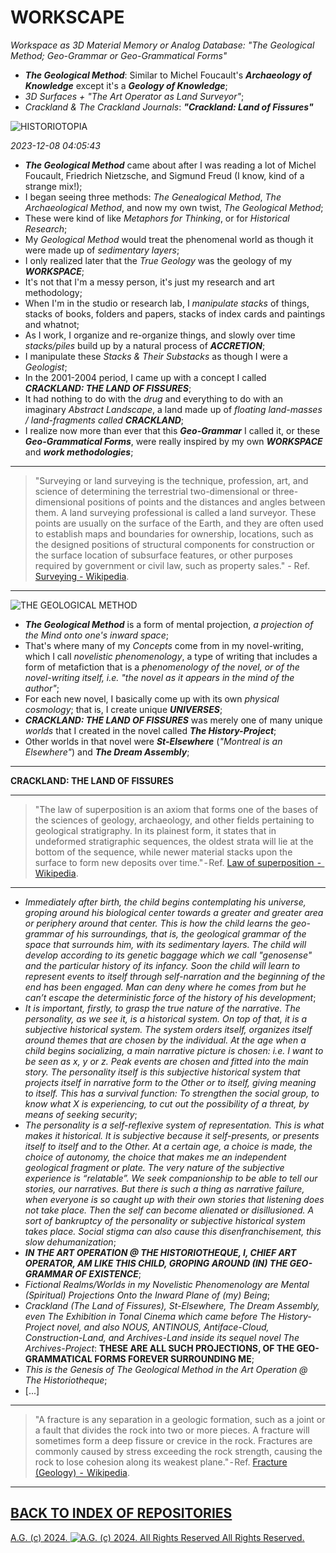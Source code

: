WORKSCAPE
=========
*Workspace as 3D Material Memory or Analog Database: "The Geological Method; Geo-Grammar or Geo-Grammatical Forms"*
* __*The Geological Method*__: Similar to Michel Foucault's __*Archaeology of Knowledge*__ except it's a __*Geology of Knowledge*__;
* *3D Surfaces + "The Art Operator as Land Surveyor"*;
* *Crackland & The Crackland Journals*: __*"Crackland: Land of Fissures"*__

![HISTORIOTOPIA](https://historiotheque.files.wordpress.com/2016/01/historiotopia_17oct15c6.jpg)

*2023-12-08 04:05:43*

* __*The Geological Method*__ came about after I was reading a lot of Michel Foucault, Friedrich Nietzsche, and Sigmund Freud (I know, kind of a strange mix!);
* I began seeing three methods: *The Genealogical Method*, *The Archaeological Method*, and now my own twist, *The Geological Method*;
* These were kind of like *Metaphors for Thinking*, or for *Historical Research*;
* My *Geological Method* would treat the phenomenal world as though it were made up of *sedimentary layers*;
* I only realized later that the *True Geology* was the geology of my __*WORKSPACE*__;
* It's not that I'm a messy person, it's just my research and art methodology;
* When I'm in the studio or research lab, I *manipulate stacks* of things, stacks of books, folders and papers, stacks of index cards and paintings and whatnot;
* As I work, I organize and re-organize things, and slowly over time *stacks/piles* build up by a natural process of __*ACCRETION*__;
* I manipulate these *Stacks & Their Substacks* as though I were a *Geologist*;
* In the 2001-2004 period, I came up with a concept I called __*CRACKLAND: THE LAND OF FISSURES*__;
* It had nothing to do with the *drug* and everything to do with an imaginary *Abstract Landscape*, a land made up of *floating land-masses / land-fragments called* *__CRACKLAND__*;
* I realize now more than ever that this __*Geo-Grammar*__ I called it, or these __*Geo-Grammatical Forms*__, were really inspired by my own __*WORKSPACE*__ and __*work methodologies*__;

- - - - - - - - -
> "Surveying or land surveying is the technique, profession, art, and science of determining the terrestrial two-dimensional or three-dimensional positions of points and the distances and angles
> between them. A land surveying professional is called a land surveyor. These points are usually on the surface of the Earth, and they are often used to establish maps and boundaries for
> ownership, locations, such as the designed positions of structural components for construction or the surface location of subsurface features, or other purposes required by government or
> civil law, such as property sales." - Ref. [Surveying - Wikipedia](https://en.wikipedia.org/wiki/Surveying).
- - - - - - - - -

![THE GEOLOGICAL METHOD](https://historiotheque.files.wordpress.com/2023/12/the_geological_method_accessed_08dec23a-03h45a_filter_corrected_signed_600px_high-03h45a.png)

* __*The Geological Method*__ is a form of mental projection, *a projection of the Mind onto one's inward space*;
* That's where many of my *Concepts* come from in my novel-writing, which I call *novelistic phenomenology*, a type of writing that includes a form of metafiction that is a *phenomenology of the novel, or of the novel-writing itself, i.e. "the novel as it appears in the mind of the author"*;
* For each new novel, I basically come up with its own *physical cosmology*; that is, I create unique __*UNIVERSES*__;
* __*CRACKLAND: THE LAND OF FISSURES*__ was merely one of many unique *worlds* that I created in the novel called __*The History-Project*__;
* Other worlds in that novel were __*St-Elsewhere*__ (*"Montreal is an Elsewhere"*) and __*The Dream Assembly*__;
- - - - - - - - -
__CRACKLAND: THE LAND OF FISSURES__

- - - - - - - - -
> "The law of superposition is an axiom that forms one of the bases of the sciences of geology, archaeology, and other fields pertaining to geological stratigraphy. In its plainest form, it
> states that in undeformed stratigraphic sequences, the oldest strata will lie at the bottom of the sequence, while newer material stacks upon the surface to form new deposits over time." - Ref.
> [Law of superposition  -  Wikipedia](https://en.wikipedia.org/wiki/Law_of_superposition).
- - - - - - - - -
* *Immediately after birth, the child begins contemplating his universe, groping around his biological center towards a greater and greater area or periphery around that center.  This is how the child learns the geo-grammar of his surroundings, that is, the geological grammar of the space that surrounds him, with its sedimentary layers.  The child will develop according to its genetic baggage which we call "genosense" and the particular history of its infancy.  Soon the child will learn to represent events to itself through self-narration and the beginning of the end has been engaged.  Man can deny where he comes from but he can’t escape the deterministic force of the history of his development*;
* *It is important, firstly, to grasp the true nature of the narrative.  The personality, as we see it, is a historical system.  On top of that, it is a subjective historical system.  The system orders itself, organizes itself around themes that are chosen by the individual.  At the age when a child begins socializing, a main narrative picture is chosen: i.e. I want to be seen as x, y or z.  Peak events are chosen and fitted into the main story.  The personality itself is this subjective historical system that projects itself in narrative form to the Other or to itself, giving meaning to itself.  This has a survival function: To strengthen the social group, to know what X is experiencing, to cut out the possibility of a threat, by means of seeking security*;
* *The personality is a self-reflexive system of representation.  This is what makes it historical.  It is subjective because it self-presents, or presents itself to itself and to the Other.  At a certain age, a choice is made, the choice of autonomy, the choice that makes me an independent geological fragment or plate.  The very nature of the subjective experience is “relatable”.  We seek companionship to be able to tell our stories, our narratives.  But there is such a thing as narrative failure, when everyone is so caught up with their own stories that listening does not take place.  Then the self can become alienated or disillusioned.  A sort of bankruptcy of the personality or subjective historical system takes place.  Social stigma can also cause this disenfranchisement, this slow dehumanization*;
* __*IN THE ART OPERATION @ THE HISTORIOTHEQUE, I, CHIEF ART OPERATOR, AM LIKE THIS CHILD, GROPING AROUND (IN) THE GEO-GRAMMAR OF EXISTENCE*__;
* *Fictional Realms/Worlds in my Novelistic Phenomenology are Mental (Spiritual) Projections Onto the Inward Plane of (my) Being*;
* *Crackland (The Land of Fissures), St-Elsewhere, The Dream Assembly, even The Exhibition in Tonal Cinema which came before The History-Project novel, and also NOUS, ANTINOUS, Antiface-Cloud, Construction-Land, and Archives-Land inside its sequel novel The Archives-Project*: __THESE ARE ALL SUCH PROJECTIONS, OF THE GEO-GRAMMATICAL FORMS FOREVER SURROUNDING ME__;
* *This is the Genesis of The Geological Method in the Art Operation @ The Historiotheque*;
* [...]

- - - - - - - - -
> "A fracture is any separation in a geologic formation, such as a joint or a fault that divides the rock into two or more pieces. A fracture will sometimes form a deep fissure or crevice in
> the rock. Fractures are commonly caused by stress exceeding the rock strength, causing the rock to lose cohesion along its weakest plane." - Ref. [Fracture (Geology)  -  Wikipedia](https://en.wikipedia.org/wiki/Fracture_(geology)).
- - - - - - - - -

## [BACK TO INDEX OF REPOSITORIES](https://github.com/antiface/Index)

[A.G. (c) 2024. ![A.G. (c) 2024. All Rights Reserved](https://historiotheque.files.wordpress.com/2016/11/ag_signature_official_2015_50px_cropped.jpg) All Rights Reserved.](http://alexgagnon.com)
